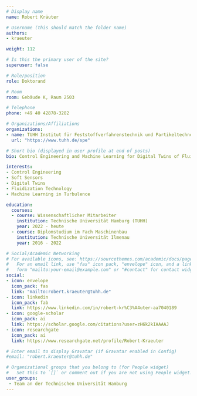 ```yaml
---
# Display name
name: Robert Kräuter

# Username (this should match the folder name)
authors:
- kraeuter

weight: 112

# Is this the primary user of the site?
superuser: false

# Role/position
role: Doktorand

# Room
room: Gebäude K, Raum 2503

# Telephone
phone: +49 40 42878-3282

# Organizations/Affiliations
organizations:
- name: TUHH Institut für Feststoffverfahrenstechnik und Partikeltechnologie
  url: "https://www.tuhh.de/spe"

# Short bio (displayed in user profile at end of posts)
bio: Control Engineering and Machine Learning for Digital Twins of Fluidized Beds

interests:
- Control Engineering
- Soft Sensors
- Digital Twins
- Fluidization Technology
- Machine Learning in Turbulence

education:
  courses:
  - course: Wissenschaftlicher Mitarbeiter
    institution: Technische Universität Hamburg (TUHH)
    year: 2022 - heute
  - course: Diplomstudium im Fach Maschinenbau
    institution: Technische Universität Ilmenau
    year: 2016 - 2022

# Social/Academic Networking
# For available icons, see: https://sourcethemes.com/academic/docs/page-builder/#icons
#   For an email link, use "fas" icon pack, "envelope" icon, and a link in the
#   form "mailto:your-email@example.com" or "#contact" for contact widget.
social:
- icon: envelope
  icon_pack: fas
  link: "mailto:robert.kraeuter@tuhh.de"
- icon: linkedin
  icon_pack: fab
  link: https://www.linkedin.com/in/robert-kr%C3%A4uter-aa7040189
- icon: google-scholar
  icon_pack: ai
  link: https://scholar.google.com/citations?user=zH6k2kIAAAAJ
- icon: researchgate
  icon_pack: ai
  link: https://www.researchgate.net/profile/Robert-Kraeuter

# Enter email to display Gravatar (if Gravatar enabled in Config)
#email: "robert.kraeuter@tuhh.de"

# Organizational groups that you belong to (for People widget)
#   Set this to `[]` or comment out if you are not using People widget.
user_groups:
 - Team an der Technischen Universität Hamburg
---
```

